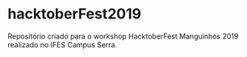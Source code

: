 # hacktoberFest2019

Repositório criado para o workshop HacktoberFest Manguinhos 2019 realizado no IFES Campus Serra.